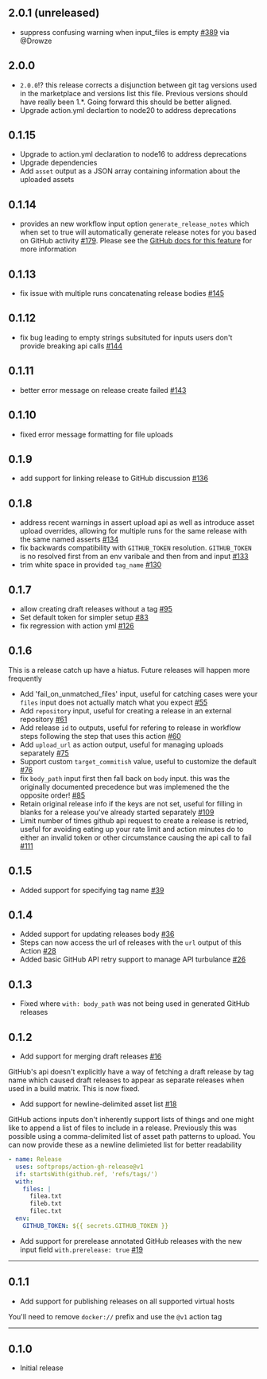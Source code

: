 ## 2.0.1 (unreleased)

- suppress confusing warning when input_files is empty [#389](https://github.com/softprops/action-gh-release/pull/389) via @Drowze

## 2.0.0

- `2.0.0`!? this release corrects a disjunction between git tag versions used in the marketplace and versions list this file. Previous versions should have really been 1.\*. Going forward this should be better aligned.
- Upgrade action.yml declartion to node20 to address deprecations

## 0.1.15

- Upgrade to action.yml declaration to node16 to address deprecations
- Upgrade dependencies
- Add `asset` output as a JSON array containing information about the uploaded assets

## 0.1.14

- provides an new workflow input option `generate_release_notes` which when set to true will automatically generate release notes for you based on GitHub activity [#179](https://github.com/softprops/action-gh-release/pull/179). Please see the [GitHub docs for this feature](https://docs.github.com/en/repositories/releasing-projects-on-github/automatically-generated-release-notes) for more information

## 0.1.13

- fix issue with multiple runs concatenating release bodies [#145](https://github.com/softprops/action-gh-release/pull/145)

## 0.1.12

- fix bug leading to empty strings subsituted for inputs users don't provide breaking api calls [#144](https://github.com/softprops/action-gh-release/pull/144)

## 0.1.11

- better error message on release create failed [#143](https://github.com/softprops/action-gh-release/pull/143)

## 0.1.10

- fixed error message formatting for file uploads

## 0.1.9

- add support for linking release to GitHub discussion [#136](https://github.com/softprops/action-gh-release/pull/136)

## 0.1.8

- address recent warnings in assert upload api as well as introduce asset upload overrides, allowing for multiple runs for the same release with the same named asserts [#134](https://github.com/softprops/action-gh-release/pull/134)
- fix backwards compatibility with `GITHUB_TOKEN` resolution. `GITHUB_TOKEN` is no resolved first from an env varibale and then from and input [#133](https://github.com/softprops/action-gh-release/pull/133)
- trim white space in provided `tag_name` [#130](https://github.com/softprops/action-gh-release/pull/130)

## 0.1.7

- allow creating draft releases without a tag [#95](https://github.com/softprops/action-gh-release/pull/95)
- Set default token for simpler setup [#83](https://github.com/softprops/action-gh-release/pull/83)
- fix regression with action yml [#126](https://github.com/softprops/action-gh-release/pull/126)

## 0.1.6

This is a release catch up have a hiatus. Future releases will happen more frequently

- Add 'fail_on_unmatched_files' input, useful for catching cases were your `files` input does not actually match what you expect [#55](https://github.com/softprops/action-gh-release/pull/55)
- Add `repository` input, useful for creating a release in an external repository [#61](https://github.com/softprops/action-gh-release/pull/61)
- Add release `id` to outputs, useful for refering to release in workflow steps following the step that uses this action [#60](https://github.com/softprops/action-gh-release/pull/60)
- Add `upload_url` as action output, useful for managing uploads separately [#75](https://github.com/softprops/action-gh-release/pull/75)
- Support custom `target_commitish` value, useful to customize the default [#76](https://github.com/softprops/action-gh-release/pull/76)
- fix `body_path` input first then fall back on `body` input. this was the originally documented precedence but was implemened the the opposite order! [#85](https://github.com/softprops/action-gh-release/pull/85)
- Retain original release info if the keys are not set, useful for filling in blanks for a release you've already started separately [#109](https://github.com/softprops/action-gh-release/pull/109)
- Limit number of times github api request to create a release is retried, useful for avoiding eating up your rate limit and action minutes do to either an invalid token or other circumstance causing the api call to fail [#111](https://github.com/softprops/action-gh-release/pull/111)

## 0.1.5

- Added support for specifying tag name [#39](https://github.com/softprops/action-gh-release/pull/39)

## 0.1.4

- Added support for updating releases body [#36](https://github.com/softprops/action-gh-release/pull/36)
- Steps can now access the url of releases with the `url` output of this Action [#28](https://github.com/softprops/action-gh-release/pull/28)
- Added basic GitHub API retry support to manage API turbulance [#26](https://github.com/softprops/action-gh-release/pull/26)

## 0.1.3

- Fixed where `with: body_path` was not being used in generated GitHub releases

## 0.1.2

- Add support for merging draft releases [#16](https://github.com/softprops/action-gh-release/pull/16)

GitHub's api doesn't explicitly have a way of fetching a draft release by tag name which caused draft releases to appear as separate releases when used in a build matrix.
This is now fixed.

- Add support for newline-delimited asset list [#18](https://github.com/softprops/action-gh-release/pull/18)

GitHub actions inputs don't inherently support lists of things and one might like to append a list of files to include in a release. Previously this was possible using a comma-delimited list of asset path patterns to upload. You can now provide these as a newline delimieted list for better readability

```yaml
- name: Release
  uses: softprops/action-gh-release@v1
  if: startsWith(github.ref, 'refs/tags/')
  with:
    files: |
      filea.txt
      fileb.txt
      filec.txt
  env:
    GITHUB_TOKEN: ${{ secrets.GITHUB_TOKEN }}
```

- Add support for prerelease annotated GitHub releases with the new input field `with.prerelease: true` [#19](https://github.com/softprops/action-gh-release/pull/19)

---

## 0.1.1

- Add support for publishing releases on all supported virtual hosts

You'll need to remove `docker://` prefix and use the `@v1` action tag

---

## 0.1.0

- Initial release
